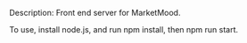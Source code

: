Description:
Front end server for MarketMood.

To use, install node.js, and run npm install, then npm run start.
